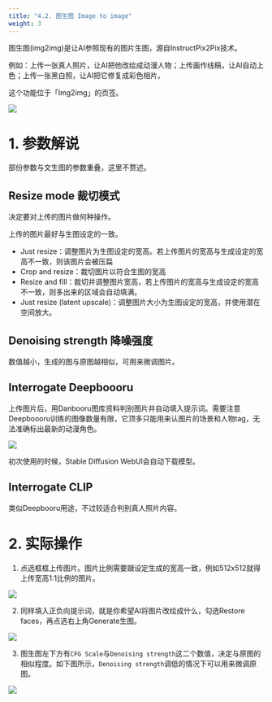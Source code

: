 ```yaml
---
title: "4.2. 图生图 Image to image"
weight: 3
---
```



图生图(img2img)是让AI参照现有的图片生图，源自InstructPix2Pix技术。

例如：上传一张真人照片，让AI把他改绘成动漫人物；上传画作线稿，让AI自动上色；上传一张黑白照，让AI把它修复成彩色相片。

这个功能位于「Img2img」的页签。

![](../../../images/image-to-image-1.webp)


# 1. 参数解说

部份参数与文生图的参数重叠，这里不赘述。


## Resize mode 裁切模式

决定要对上传的图片做何种操作。

上传的图片最好与生图设定的一致。

- Just resize：调整图片为生图设定的宽高。若上传图片的宽高与生成设定的宽高不一致，则该图片会被压扁
- Crop and resize：裁切图片以符合生图的宽高
- Resize and fill：裁切并调整图片宽高，若上传图片的宽高与生成设定的宽高不一致，则多出来的区域会自动填满。
- Just resize (latent upscale)：调整图片大小为生图设定的宽高，并使用潜在空间放大。


## Denoising strength 降噪强度

数值越小，生成的图与原图越相似，可用来微调图片。

## Interrogate Deepboooru

上传图片后，用Danbooru图库资料判别图片并自动填入提示词。需要注意Deepboooru训练的图像数量有限，它顶多只能用来认图片的场景和人物tag，无法准确标出最新的动漫角色。

![](../../../images/image-to-image-2.webp)

初次使用的时候，Stable Diffusion WebUI会自动下载模型。

## Interrogate CLIP

类似Deepbooru用途，不过较适合判别真人照片内容。


# 2. 实际操作

1. 点选框框上传图片。图片比例需要跟设定生成的宽高一致，例如512x512就得上传宽高1:1比例的图片。

![](../../../images/image-to-image-3.webp)

2. 同样填入正负向提示词，就是你希望AI将图片改绘成什么，勾选Restore faces，再点选右上角Generate生图。

![](../../../images/image-to-image-4.webp)

3. 图生图左下方有`CFG Scale`与`Denoising strength`这二个数值，决定与原图的相似程度。如下图所示，`Denoising strength`调低的情况下可以用来微调原图。

![](../../../images/image-to-image-5.webp)
